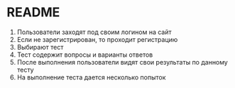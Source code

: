# README

1) Пользователи заходят под своим логином на сайт
2) Если не зарегистрирован, то проходит регистрацию
2) Выбирают тест
3) Тест содержит вопросы и варианты ответов
4) После выполнения пользователи видят свои результаты по данному тесту
5) На выполнение теста дается несколько попыток

